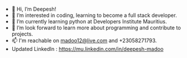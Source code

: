 - 👋 Hi, I’m Deepesh!
- 👀 I’m interested in coding, learning to become a full stack developer. 
- 🌱 I’m currently learning python at Developers Institute Mauritius.
- 💞️ I’m look forward to learn more about programming and contribute to projects.
- 📫 I'm reachable on madoo12@live.com and +23058271793.
- Updated LinkedIn : https://mu.linkedin.com/in/deepesh-madoo

<!---
deep1899/deep1899 is a ✨ special ✨ repository because its `README.md` (this file) appears on your GitHub profile.
You can click the Preview link to take a look at your changes.
--->
